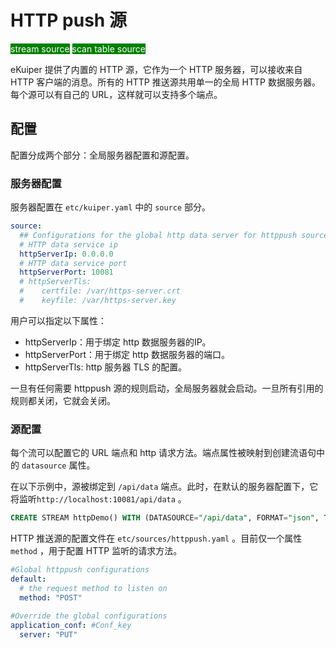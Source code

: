# HTTP push 源

<span style="background:green;color:white;">stream source</span>
<span style="background:green;color:white">scan table source</span>

eKuiper 提供了内置的 HTTP 源，它作为一个 HTTP 服务器，可以接收来自 HTTP 客户端的消息。所有的 HTTP 推送源共用单一的全局 HTTP 数据服务器。每个源可以有自己的 URL，这样就可以支持多个端点。

## 配置

配置分成两个部分：全局服务器配置和源配置。

### 服务器配置

服务器配置在 `etc/kuiper.yaml` 中的 `source` 部分。

```yaml
source:
  ## Configurations for the global http data server for httppush source
  # HTTP data service ip
  httpServerIp: 0.0.0.0
  # HTTP data service port
  httpServerPort: 10081
  # httpServerTls:
  #    certfile: /var/https-server.crt
  #    keyfile: /var/https-server.key
```

用户可以指定以下属性：

- httpServerIp：用于绑定 http 数据服务器的IP。
- httpServerPort：用于绑定 http 数据服务器的端口。
- httpServerTls: http 服务器 TLS 的配置。

一旦有任何需要 httppush 源的规则启动，全局服务器就会启动。一旦所有引用的规则都关闭，它就会关闭。

### 源配置

每个流可以配置它的 URL 端点和 http 请求方法。端点属性被映射到创建流语句中的 `datasource` 属性。

在以下示例中，源被绑定到 `/api/data` 端点。此时，在默认的服务器配置下，它将监听`http://localhost:10081/api/data` 。

```sql
CREATE STREAM httpDemo() WITH (DATASOURCE="/api/data", FORMAT="json", TYPE="httppush")
```

HTTP 推送源的配置文件在 `etc/sources/httppush.yaml` 。目前仅一个属性 `method` ，用于配置 HTTP 监听的请求方法。

```yaml
#Global httppush configurations
default:
  # the request method to listen on
  method: "POST"
    
#Override the global configurations
application_conf: #Conf_key
  server: "PUT"
```